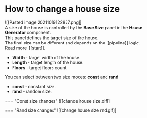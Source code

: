 # **How to change a house size**


![[Pasted image 20211019122827.png]]  
A size of the house is controlled by the **Base Size** panel in the **House Generator** component.  
This panel defines the target size of the house.  
The final size can be different and depends on the [[pipeline]] logic.  
Read more: [[start]].

- **Width** - target width of the house.
- **Length** - target length of the house.
- **Floors** - target floors count.

You can select between two size modes: **const** and **rand**

- **const** - constant size.
- **rand** - random size.

=== "Const size changes"
	![[change house size.gif]]

=== "Rand size changes"
	![[change house size rnd.gif]]
